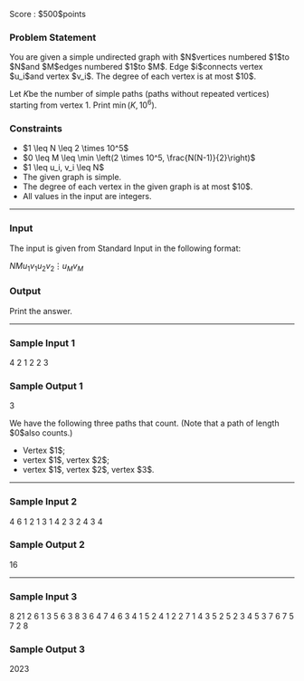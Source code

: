 
<div>

<span>

<span>

<p>
Score : $500$points
</p>

<div>

<section>

### **Problem Statement**

<p>
You are given a simple undirected graph with $N$vertices numbered $1$to $N$and $M$edges numbered $1$to $M$. Edge $i$connects vertex $u_i$and vertex $v_i$. The degree of each vertex is at most $10$.

Let $K$be the number of simple paths (paths without repeated vertices) starting from vertex $1$. Print $\min(K, 10^6)$.
</p>

</section>

</div>

<div>

<section>

### **Constraints**

<ul>

<li>
$1 \leq N \leq 2 \times 10^5$
</li>

<li>
$0 \leq M \leq \min \left(2 \times 10^5, \frac{N(N-1)}{2}\right)$
</li>

<li>
$1 \leq u_i, v_i \leq N$
</li>

<li>
The given graph is simple.
</li>

<li>
The degree of each vertex in the given graph is at most $10$.  
</li>

<li>
All values in the input are integers.
</li>

</ul>

</section>

</div>

---

<div>

<div>

<section>

### **Input**

<p>
The input is given from Standard Input in the following format:
</p>

<div>

$N$$M$$u_1$$v_1$$u_2$$v_2$$\vdots$$u_M$$v_M$
</div>

</section>

</div>

<div>

<section>

### **Output**

<p>
Print the answer.
</p>

</section>

</div>

</div>

---

<div>

<section>

### **Sample Input 1**

<div>

4 2
1 2
2 3

</div>

</section>

</div>

<div>

<section>

### **Sample Output 1**

<div>

3

</div>

<p>
We have the following three paths that count. (Note that a path of length $0$also counts.)
</p>

<ul>

<li>
Vertex $1$;
</li>

<li>
vertex $1$, vertex $2$;
</li>

<li>
vertex $1$, vertex $2$, vertex $3$.
</li>

</ul>

</section>

</div>

---

<div>

<section>

### **Sample Input 2**

<div>

4 6
1 2
1 3
1 4
2 3
2 4
3 4

</div>

</section>

</div>

<div>

<section>

### **Sample Output 2**

<div>

16

</div>

</section>

</div>

---

<div>

<section>

### **Sample Input 3**

<div>

8 21
2 6
1 3
5 6
3 8
3 6
4 7
4 6
3 4
1 5
2 4
1 2
2 7
1 4
3 5
2 5
2 3
4 5
3 7
6 7
5 7
2 8

</div>

</section>

</div>

<div>

<section>

### **Sample Output 3**

<div>

2023

</div>

</section>

</div>

</span>

</span>

</div>
